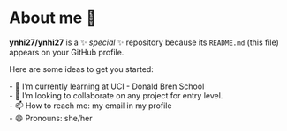 # About me 👋


**ynhi27/ynhi27** is a ✨ _special_ ✨ repository because its `README.md` (this file) appears on your GitHub profile.

Here are some ideas to get you started:

<!--
- 🔭 I’m currently working on ...
--!>
- 🌱 I’m currently learning at UCI - Donald Bren School <br>
- 👯 I’m looking to collaborate on any project for entry level. <br>
<!--
- 🤔 I’m looking for help with ...
- 💬 Ask me about ...
--!>
- 📫 How to reach me: my email in my profile <br>
- 😄 Pronouns: she/her <br>
<!--
- ⚡ Fun fact: ...
--!>

